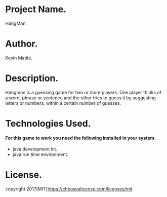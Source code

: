 # Project Name.
HangMan.
# Author.
Kevin Matite.
# Description.
Hangman is a guessing game for two or more players. One player thinks of a word, phrase or sentence and the other tries to guess it by suggesting letters or numbers, within a certain number of guesses.
# Technologies Used.
#### For this game to work you need the following installed in your system.
* java development kit.
* java run time environment.

# License.
copyright 2017[MIT]https://choosealicense.com/licenses/mit
